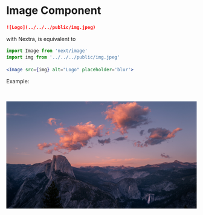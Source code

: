 # Image Component

```md
![Logo](../../../public/img.jpeg)
```

with Nextra, is equivalent to

```jsx
import Image from 'next/image'
import img from '../../../public/img.jpeg'

<Image src={img} alt="Logo" placeholder='blur'>
```

Example:

<br/>

![An image](../../../public/img.jpeg)

